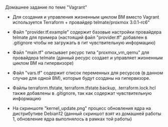 Домашнее задание по теме "Vagrant"
- Для создания и управления жизненным циклом ВМ вместо Vagrant используется Terraform + провайдер telmate/proxmox 3.0.1-rc6"

- Файл "provider.tf.example" содержит базовые настройки провайдера telmate для примера (настоящий файл "provider.tf" добавлен в .gitignore чтобы не загружать в гит чувствительную информацию)
- Файл "main.tf" описывает ресурс типа "proxmox_vm_qemu" для провайдера telmate (данный ресурс создает и управляет жизненным циклом ВМ на гипервизоре)
- Файл "vars.tf" содержит список переменных для ресурсов (в данном случае для одной ВМ), которые будут созданы на гипервизоре.
- Файлы terraform.tfstate, terraform.tfstate.backup, .terraform.lock.hcl также добавлены в .gitignore, так как содержат чувствительную информацию
- На скриншоте "kernel_update.png" процесс обновления ядра на дистрибутиве Debian12 (данный скриншот взят из домашней работы 1, обновление ядра выполнялось в рамках той работы)
